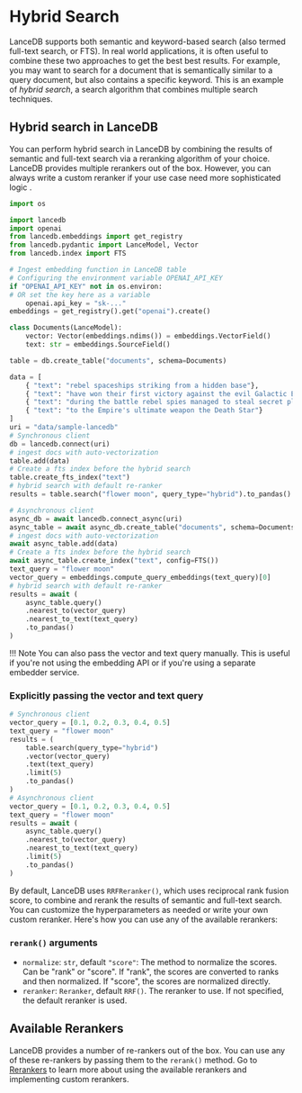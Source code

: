 # Hybrid Search

LanceDB supports both semantic and keyword-based search (also termed full-text search, or FTS). In real world applications, it is often useful to combine these two approaches to get the best best results. For example, you may want to search for a document that is semantically similar to a query document, but also contains a specific keyword. This is an example of *hybrid search*, a search algorithm that combines multiple search techniques.

## Hybrid search in LanceDB
You can perform hybrid search in LanceDB by combining the results of semantic and full-text search via a reranking algorithm of your choice. LanceDB provides multiple rerankers out of the box. However, you can always write a custom reranker if your use case need more sophisticated logic .

```python
import os

import lancedb
import openai
from lancedb.embeddings import get_registry
from lancedb.pydantic import LanceModel, Vector
from lancedb.index import FTS

# Ingest embedding function in LanceDB table
# Configuring the environment variable OPENAI_API_KEY
if "OPENAI_API_KEY" not in os.environ:
# OR set the key here as a variable
    openai.api_key = "sk-..."
embeddings = get_registry().get("openai").create()

class Documents(LanceModel):
    vector: Vector(embeddings.ndims()) = embeddings.VectorField()
    text: str = embeddings.SourceField()

table = db.create_table("documents", schema=Documents)

data = [
    { "text": "rebel spaceships striking from a hidden base"},
    { "text": "have won their first victory against the evil Galactic Empire"},
    { "text": "during the battle rebel spies managed to steal secret plans"},
    { "text": "to the Empire's ultimate weapon the Death Star"}
]
uri = "data/sample-lancedb"
# Synchronous client
db = lancedb.connect(uri)
# ingest docs with auto-vectorization
table.add(data)
# Create a fts index before the hybrid search
table.create_fts_index("text")
# hybrid search with default re-ranker
results = table.search("flower moon", query_type="hybrid").to_pandas()

# Asynchronous client
async_db = await lancedb.connect_async(uri)
async_table = await async_db.create_table("documents", schema=Documents)
# ingest docs with auto-vectorization
await async_table.add(data)
# Create a fts index before the hybrid search
await async_table.create_index("text", config=FTS())
text_query = "flower moon"
vector_query = embeddings.compute_query_embeddings(text_query)[0]
# hybrid search with default re-ranker
results = await (
    async_table.query()
    .nearest_to(vector_query)
    .nearest_to_text(text_query)
    .to_pandas()
)
```
!!! Note
    You can also pass the vector and text query manually. This is useful if you're not using the embedding API or if you're using a separate embedder service.
### Explicitly passing the vector and text query
```python
# Synchronous client
vector_query = [0.1, 0.2, 0.3, 0.4, 0.5]
text_query = "flower moon"
results = (
    table.search(query_type="hybrid")
    .vector(vector_query)
    .text(text_query)
    .limit(5)
    .to_pandas()
)
# Asynchronous client
vector_query = [0.1, 0.2, 0.3, 0.4, 0.5]
text_query = "flower moon"
results = await (
    async_table.query()
    .nearest_to(vector_query)
    .nearest_to_text(text_query)
    .limit(5)
    .to_pandas()
)
```

By default, LanceDB uses `RRFReranker()`, which uses reciprocal rank fusion score, to combine and rerank the results of semantic and full-text search. You can customize the hyperparameters as needed or write your own custom reranker. Here's how you can use any of the available rerankers:


### `rerank()` arguments
* `normalize`: `str`, default `"score"`:
    The method to normalize the scores. Can be "rank" or "score". If "rank", the scores are converted to ranks and then normalized. If "score", the scores are normalized directly.
* `reranker`: `Reranker`, default `RRF()`.
    The reranker to use. If not specified, the default reranker is used.


## Available Rerankers
LanceDB provides a number of re-rankers out of the box. You can use any of these re-rankers by passing them to the `rerank()` method. 
Go to [Rerankers](../reranking/index.md) to learn more about using the available rerankers and implementing custom rerankers.


